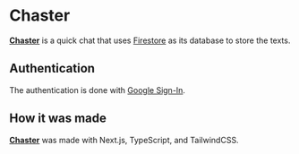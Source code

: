 # Chaster
[**Chaster**](https://chaster.vercel.app/) is a quick chat that uses [Firestore](https://firebase.google.com/docs/firestore) as its database to store the texts.

## Authentication
The authentication is done with [Google Sign-In](https://firebase.google.com/docs/auth/web/google-signin).

## How it was made
[**Chaster**](https://chaster.vercel.app/) was made with Next.js, TypeScript, and TailwindCSS.
